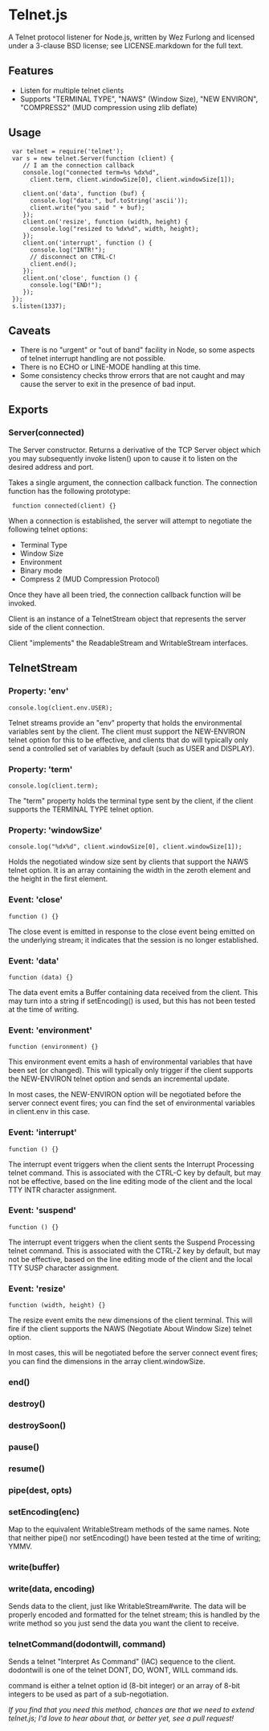# Telnet.js

A Telnet protocol listener for Node.js, written by Wez Furlong and
licensed under a 3-clause BSD license; see LICENSE.markdown for the full
text.

## Features

 * Listen for multiple telnet clients
 * Supports "TERMINAL TYPE", "NAWS" (Window Size), "NEW ENVIRON",
   "COMPRESS2" (MUD compression using zlib deflate)

## Usage

     var telnet = require('telnet');
     var s = new telnet.Server(function (client) {
        // I am the connection callback
        console.log("connected term=%s %dx%d",
          client.term, client.windowSize[0], client.windowSize[1]);

        client.on('data', function (buf) {
          console.log("data:", buf.toString('ascii'));
          client.write("you said " + buf);
        });
        client.on('resize', function (width, height) {
          console.log("resized to %dx%d", width, height);
        });
        client.on('interrupt', function () {
          console.log("INTR!");
          // disconnect on CTRL-C!
          client.end();
        });
        client.on('close', function () {
          console.log("END!");
        });
     });
     s.listen(1337);

## Caveats

 * There is no "urgent" or "out of band" facility in Node, so some
   aspects of telnet interrupt handling are not possible.
 * There is no ECHO or LINE-MODE handling at this time.
 * Some consistency checks throw errors that are not caught and may
   cause the server to exit in the presence of bad input.

## Exports

### Server(connected)

The Server constructor.  Returns a derivative of the TCP Server object
which you may subsequently invoke listen() upon to cause it to listen on
the desired address and port.

Takes a single argument, the connection callback function.  The
connection function has the following prototype:

     function connected(client) {}

When a connection is established, the server will attempt to negotiate
the following telnet options:

 * Terminal Type
 * Window Size
 * Environment
 * Binary mode
 * Compress 2 (MUD Compression Protocol)

Once they have all been tried, the connection callback function will be
invoked.

Client is an instance of a TelnetStream object that represents the
server side of the client connection.

Client "implements" the ReadableStream and WritableStream interfaces.

## TelnetStream

### Property: 'env'

    console.log(client.env.USER);

Telnet streams provide an "env" property that holds the environmental
variables sent by the client.  The client must support the NEW-ENVIRON
telnet option for this to be effective, and clients that do will
typically only send a controlled set of variables by default (such as
USER and DISPLAY).

### Property: 'term'

    console.log(client.term);

The "term" property holds the terminal type sent by the client, if the
client supports the TERMINAL TYPE telnet option.

### Property: 'windowSize'

    console.log("%dx%d", client.windowSize[0], client.windowSize[1]);

Holds the negotiated window size sent by clients that support the NAWS
telnet option.  It is an array containing the width in the zeroth
element and the height in the first element.

### Event: 'close'

    function () {}

The close event is emitted in response to the close event being emitted
on the underlying stream; it indicates that the session is no longer
established.

### Event: 'data'

    function (data) {}

The data event emits a Buffer containing data received from the client.
This may turn into a string if setEncoding() is used, but this has not
been tested at the time of writing.

### Event: 'environment'

    function (environment) {}

This environment event emits a hash of environmental variables that have
been set (or changed).  This will typically only trigger if the client
supports the NEW-ENVIRON telnet option and sends an incremental update.

In most cases, the NEW-ENVIRON option will be negotiated before the
server connect event fires; you can find the set of environmental
variables in client.env in this case.

### Event: 'interrupt'

    function () {}

The interrupt event triggers when the client sents the Interrupt
Processing telnet command.  This is associated with the CTRL-C key by
default, but may not be effective, based on the line editing mode of the
client and the local TTY INTR character assignment.

### Event: 'suspend'

    function () {}

The interrupt event triggers when the client sents the Suspend
Processing telnet command.  This is associated with the CTRL-Z key by
default, but may not be effective, based on the line editing mode of the
client and the local TTY SUSP character assignment.

### Event: 'resize'

    function (width, height) {}

The resize event emits the new dimensions of the client terminal.  This
will fire if the client supports the NAWS (Negotiate About Window Size)
telnet option.

In most cases, this will be negotiated before the server connect event
fires; you can find the dimensions in the array client.windowSize.

### end()
### destroy()
### destroySoon()
### pause()
### resume()
### pipe(dest, opts)
### setEncoding(enc)

Map to the equivalent WritableStream methods of the same names.
Note that neither pipe() nor setEncoding() have been tested at the time
of writing; YMMV.

### write(buffer)
### write(data, encoding)

Sends data to the client, just like WritableStream#write.
The data will be properly encoded and formatted for the telnet stream;
this is handled by the write method so you just send the data you want
the client to receive.

### telnetCommand(dodontwill, command)

Sends a telnet "Interpret As Command" (IAC) sequence to the client.
dodontwill is one of the telnet DONT, DO, WONT, WILL command ids.

command is either a telnet option id (8-bit integer) or an array of
8-bit integers to be used as part of a sub-negotiation.

*If you find that you need this method, chances are that we need to
extend telnet.js; I'd love to hear about that, or better yet, see a pull
request!*



